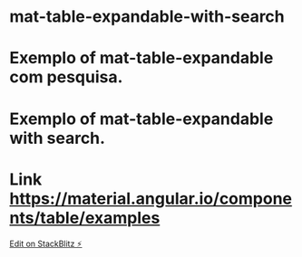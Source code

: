 # mat-table-expandable-with-search

# Exemplo of mat-table-expandable com pesquisa. 

# Exemplo of mat-table-expandable with search. 

# Link https://material.angular.io/components/table/examples

[Edit on StackBlitz ⚡️](https://stackblitz.com/edit/mat-table-expandable-with-search)